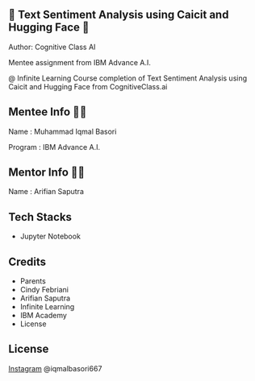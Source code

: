 
## 🤖 Text Sentiment Analysis using Caicit and Hugging Face 🤖

Author: Cognitive Class AI

Mentee assignment from IBM Advance A.I. 

@ Infinite Learning Course completion of Text Sentiment Analysis using Caicit and Hugging Face from CognitiveClass.ai

## Mentee Info 👨‍🎓
Name : Muhammad Iqmal Basori

Program : IBM Advance A.I.

## Mentor Info 👨‍🏫
Name : Arifian Saputra
## Tech Stacks

- Jupyter Notebook

## Credits

- Parents
- Cindy Febriani
- Arifian Saputra
- Infinite Learning
- IBM Academy
- License


## License

[Instagram](https://www.instagram.com/iqmalbasori667/) @iqmalbasori667

